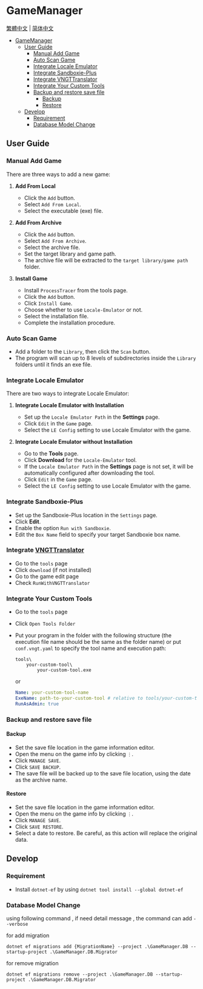 # GameManager

[繁體中文](./GameManager.zh-tw.md) | [简体中文](./GameManager.zh-cn.md)

- [GameManager](#gamemanager)
  - [User Guide](#user-guide)
    - [Manual Add Game](#manual-add-game)
    - [Auto Scan Game](#auto-scan-game)
    - [Integrate Locale Emulator](#integrate-locale-emulator)
    - [Integrate Sandboxie-Plus](#integrate-sandboxie-plus)
    - [Integrate VNGTTranslator](#integrate-vngttranslator)
    - [Integrate Your Custom Tools](#integrate-your-custom-tools)
    - [Backup and restore save file](#backup-and-restore-save-file)
      - [Backup](#backup)
      - [Restore](#restore)
  - [Develop](#develop)
    - [Requirement](#requirement)
    - [Database Model Change](#database-model-change)

## User Guide

### Manual Add Game

There are three ways to add a new game:

1. **Add From Local**

   - Click the `Add` button.
   - Select `Add From Local`.
   - Select the executable (exe) file.

2. **Add From Archive**

   - Click the `Add` button.
   - Select `Add From Archive`.
   - Select the archive file.
   - Set the target library and game path.
   - The archive file will be extracted to the `target library/game path` folder.

3. **Install Game**
   - Install `ProcessTracer` from the tools page.
   - Click the `Add` button.
   - Click `Install Game`.
   - Choose whether to use `Locale-Emulator` or not.
   - Select the installation file.
   - Complete the installation procedure.

### Auto Scan Game

- Add a folder to the `Library`, then click the `Scan` button.
- The program will scan up to 8 levels of subdirectories inside the `Library` folders until it finds an exe file.

### Integrate Locale Emulator

There are two ways to integrate Locale Emulator:

1. **Integrate Locale Emulator with Installation**

   - Set up the `Locale Emulator Path` in the **Settings** page.
   - Click `Edit` in the `Game` page.
   - Select the `LE Config` setting to use Locale Emulator with the game.

2. **Integrate Locale Emulator without Installation**

   - Go to the **Tools** page.
   - Click **Download** for the `Locale-Emulator` tool.
   - If the `Locale Emulator Path` in the **Settings** page is not set, it will be automatically configured after downloading the tool.
   - Click `Edit` in the `Game` page.
   - Select the `LE Config` setting to use Locale Emulator with the game.

### Integrate Sandboxie-Plus

- Set up the Sandboxie-Plus location in the `Settings` page.
- Click **Edit**.
- Enable the option `Run with Sandboxie`.
- Edit the `Box Name` field to specify your target Sandboxie box name.

### Integrate [VNGTTranslator](https://github.com/charles7668/VNGTTranslator)

- Go to the `tools` page
- Click `download` (if not installed)
- Go to the game edit page
- Check `RunWithVNGTTranslator`

### Integrate Your Custom Tools

- Go to the `tools` page
- Click `Open Tools Folder`
- Put your program in the folder with the following structure (the execution file name should be the same as the folder name) or put `conf.vngt.yaml` to specify the tool name and execution path:

  ```shell
  tools\
      your-custom-tool\
          your-custom-tool.exe
  ```

  or

  ```yaml
  Name: your-custom-tool-name
  ExeName: path-to-your-custom-tool # relative to tools/your-custom-tool folder
  RunAsAdmin: true
  ```

### Backup and restore save file

#### Backup

- Set the save file location in the game information editor.
- Open the menu on the game info by clicking `⋮`.
- Click `MANAGE SAVE`.
- Click `SAVE BACKUP`.
- The save file will be backed up to the save file location, using the date as the archive name.

#### Restore

- Set the save file location in the game information editor.
- Open the menu on the game info by clicking `⋮`.
- Click `MANAGE SAVE`.
- Click `SAVE RESTORE`.
- Select a date to restore. Be careful, as this action will replace the original data.

## Develop

### Requirement

- Install `dotnet-ef` by using `dotnet tool install --global dotnet-ef`

### Database Model Change

using following command , if need detail message , the command can add `--verbose`

for add migration

```shell
dotnet ef migrations add {MigrationName} --project .\GameManager.DB --startup-project .\GameManager.DB.Migrator
```

for remove migration

```shell
dotnet ef migrations remove --project .\GameManager.DB --startup-project .\GameManager.DB.Migrator
```
